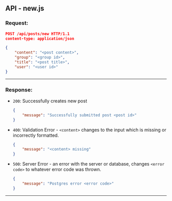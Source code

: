 ## API - new.js
### Request:

```json
POST /api/posts/new HTTP/1.1
content-type: application/json

{
	"content": "<post content>",
	"group": "<group id>",
	"title": "<post title>",
	"user": "<user id>"
}
```

---

### Response:
- `200`: Successfully creates new post
	```json
	{
		"message": "Successfully submitted post <post id>"
	}
	```
- `400`: Validation Error - `<content>` changes to the input which is missing or incorrectly formatted.
	```json
	{
		"message": "<content> missing"
	}
	```
- `500`: Server Error - an error with the server or database, changes `<error code>` to whatever error code was thrown.
	```json
	{
		"message": "Postgres error <error code>"
	}
	```
---
